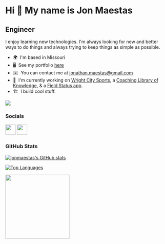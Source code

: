 Hi 👋 My name is Jon Maestas
============================

Engineer
--------

I enjoy learning new technologies. I'm always looking for new and better ways to do things and always trying to keep things as simple as possible.

* 🌍  I'm based in Missouri
* 🖥️  See my portfolio [here](http://jonmaestas.com)
* ✉️  You can contact me at [jonathan.maestas@gmail.com](mailto:jonathan.maestas@gmail.com)
* 🚀  I'm currently working on [Wright City Sports](https://wrightcitysports.org), a [Coaching Library of Knowledge](https://coach.wrightcitysports.org), & a [Field Status app](https://gamedaystatus.com).
* 🏗️  I build cool stuff.

<a href="https://www.github.com/jonmaestas" target="_blank" rel="noreferrer"><img
src="https://img.shields.io/github/followers/jonmaestas?logo=github&style=for-the-badge&color=0891b2&labelColor=1c1917" /></a>

### Socials

<p align="left"> <a href="https://www.github.com/jonmaestas" target="_blank" rel="noreferrer"><img src="https://raw.githubusercontent.com/danielcranney/readme-generator/main/public/icons/socials/github-dark.svg" width="32" height="32" /></a> <a href="https://www.linkedin.com/in/jonmaestas/" target="_blank" rel="noreferrer"><img src="https://raw.githubusercontent.com/danielcranney/readme-generator/main/public/icons/socials/linkedin.svg" width="32" height="32" /></a></p>


### GitHub Stats

<a href="http://www.github.com/jonmaestas"><img src="https://github-readme-stats.vercel.app/api?username=jonmaestas&show_icons=true&hide=stars,&count_private=true&title_color=0891b2&text_color=ffffff&icon_color=0891b2&bg_color=1c1917&hide_border=true&show_icons=true" alt="jonmaestas's GitHub stats" /></a>

<a href="https://github.com/jonmaestas" align="left"><img src="https://github-readme-stats.vercel.app/api/top-langs/?username=jonmaestas&langs_count=10&title_color=0891b2&text_color=ffffff&icon_color=0891b2&bg_color=1c1917&hide_border=true&locale=en&custom_title=Top%20%Languages" alt="Top Languages" /></a>

<a href="https://www.buymeacoffee.com/jonmaestas"><img src="https://cdn.buymeacoffee.com/buttons/v2/default-yellow.png" width="200" /></a>
